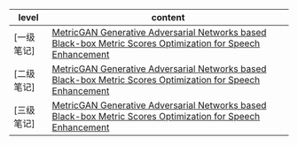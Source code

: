 
| level | content |
| ------ | ------ |
|[一级笔记]|[MetricGAN Generative Adversarial Networks based Black-box Metric Scores Optimization for Speech Enhancement](https://github.com/ffxz/PaperNotes/blob/master/level_1/MetricGAN_Generative_Adversarial_Networks_based_Black-box_Metric_Scores_Optimization_for_Speech_Enhancement.md)|
|[二级笔记]|[MetricGAN Generative Adversarial Networks based Black-box Metric Scores Optimization for Speech Enhancement](https://github.com/ffxz/PaperNotes/blob/master/level_2/MetricGAN_Generative_Adversarial_Networks_based_Black-box_Metric_Scores_Optimization_for_Speech_Enhancement.md)|
|[三级笔记]|[MetricGAN Generative Adversarial Networks based Black-box Metric Scores Optimization for Speech Enhancement](https://github.com/ffxz/PaperNotes/blob/master/level_3/MetricGAN_Generative_Adversarial_Networks_based_Black-box_Metric_Scores_Optimization_for_Speech_Enhancement.md)|
